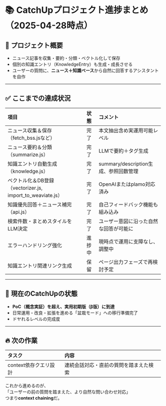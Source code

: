 # 📚 CatchUpプロジェクト進捗まとめ（2025-04-28時点）

## 🎯 プロジェクト概要
- ニュース記事を収集・要約・分類・ベクトル化して保存
- 個別の知識エントリ（KnowledgeEntry）も生成・成長させる
- ユーザーの質問に、**ニュース＋知識ベース**から自然に回答するアシスタントを自作

---

## ✅ ここまでの達成状況

| 項目 | 状態 | コメント |
|:---|:---|:---|
| ニュース収集＆保存（fetch_bss.jsなど） | 完了 | 本文抽出含め実運用可能レベル |
| ニュース要約＆分類（summarize.js） | 完了 | LLMで要約＋タグ生成 |
| 知識エントリ自動生成（knowledge.js） | 完了 | summary/description生成、参照回数管理 |
| ベクトル化＆DB登録（vectorizer.js, import_to_weaviate.js） | 完了 | OpenAIまたはplamo対応済み |
| 知識優先回答＋ニュース補完（api.js） | 完了 | 自己フィードバック機能も組み込み |
| 検索件数・まとめスタイルをLLM決定 | 完了 | ユーザー意図に沿った自然な回答が可能に |
| エラーハンドリング強化 | 進捗中 | 現時点で運用に支障なし、調整中 |
| 知識エントリ関連リンク生成 | 保留 | ページ出力フェーズで再検討予定 |

---

## 🧠 現在のCatchUpの状態
- **PoC（概念実証）を超え、実用初期版（β版）に到達**
- 日常運用・改良・拡張を進める「盆栽モード」への移行準備完了
- ドヤれるレベルの完成度

---

## 🔥 次の作業

| タスク | 内容 |
|:---|:---|
| context依存クエリ設計 | 連続会話対応・直前の質問を踏まえた検索 |

これから進めるのが、  
「ユーザーの前の質問を踏まえた、より自然な問い合わせ対応」  
つまり**context chaining**だ。


